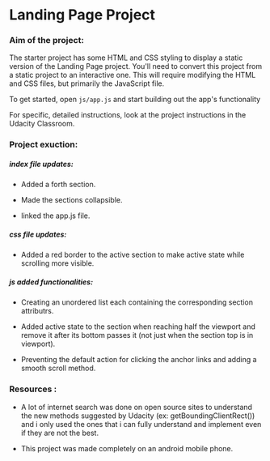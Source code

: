 # Landing Page Project

### Aim of the project:

The starter project has some HTML and CSS styling to display a static version of the Landing Page project. You'll need to convert this project from a static project to an interactive one. This will require modifying the HTML and CSS files, but primarily the JavaScript file.

To get started, open `js/app.js` and start building out the app's functionality

For specific, detailed instructions, look at the project instructions in the Udacity Classroom.

### Project exuction:

##### index file updates:

   - Added a forth section.

   - Made the sections collapsible.

   - linked the app.js file.

##### css file updates: 

   - Added a red border to the active section to make active state while scrolling more visible.
 
##### js added functionalities: 

   - Creating an unordered list each containing the corresponding section attributrs.

   - Added active state to the section when reaching half the viewport and remove it after its bottom passes it (not just when the section top is in viewport).

   - Preventing the default action for clicking the anchor links and adding a smooth scroll method.

### Resources :

   - A lot of internet search was done on open source sites to understand the new methods suggested by Udacity (ex: getBoundingClientRect()) and i only used the ones that i can fully understand and implement even if they are not the best.
   
   - This project was made completely on an android mobile phone.
